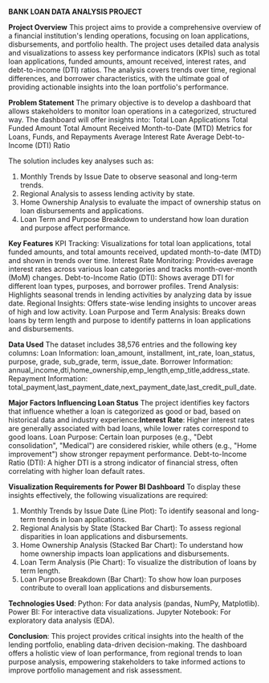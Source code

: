 **BANK LOAN DATA ANALYSIS PROJECT**
 
**Project Overview**
This project aims to provide a comprehensive overview of a financial institution's lending operations, focusing on loan applications, disbursements, and portfolio health. The project uses detailed data analysis and visualizations to assess key performance indicators (KPIs) such as total loan applications, funded amounts, amount received, interest rates, and debt-to-income (DTI) ratios. The analysis covers trends over time, regional differences, and borrower characteristics, with the ultimate goal of providing actionable insights into the loan portfolio's performance.

 **Problem Statement**
The primary objective is to develop a dashboard that allows stakeholders to monitor loan operations in a categorized, structured way. The dashboard will offer insights into:
 Total Loan Applications
 Total Funded Amount
 Total Amount Received
 Month-to-Date (MTD) Metrics for Loans, Funds, and Repayments
 Average Interest Rate
 Average Debt-to-Income (DTI) Ratio

The solution includes key analyses such as:
1. Monthly Trends by Issue Date to observe seasonal and long-term trends.
2. Regional Analysis to assess lending activity by state.
3. Home Ownership Analysis to evaluate the impact of ownership status on loan disbursements and applications.
4. Loan Term and Purpose Breakdown to understand how loan duration and purpose affect performance.

 **Key Features**
  KPI Tracking: Visualizations for total loan applications, total funded amounts, and total amounts received, updated month-to-date (MTD) and shown in trends over time.
  Interest Rate Monitoring: Provides average interest rates across various loan categories and tracks month-over-month (MoM) changes.
  Debt-to-Income Ratio (DTI): Shows average DTI for different loan types, purposes, and borrower profiles.
  Trend Analysis: Highlights seasonal trends in lending activities by analyzing data by issue date.
  Regional Insights: Offers state-wise lending insights to uncover areas of high and low activity.
  Loan Purpose and Term Analysis: Breaks down loans by term length and purpose to identify patterns in loan applications and disbursements.

 **Data Used**
The dataset includes 38,576 entries and the following key columns:
  Loan Information: loan_amount, installment, int_rate, loan_status, purpose, grade, sub_grade, term, issue_date.
  Borrower Information: annual_income,dti,home_ownership,emp_length,emp_title,address_state.
  Repayment Information: total_payment,last_payment_date,next_payment_date,last_credit_pull_date.

**Major Factors Influencing Loan Status**
  The project identifies key factors that influence whether a loan is categorized as good or bad, based on historical data and industry experience:**Interest Rate**: Higher 
  interest rates are generally associated with bad loans, while lower rates correspond to good loans.
  Loan Purpose: Certain loan purposes (e.g., "Debt consolidation", "Medical") are considered riskier, while others (e.g., "Home improvement") show stronger repayment 
  performance.
  Debt-to-Income Ratio (DTI): A higher DTI is a strong indicator of financial stress, often correlating with higher loan default rates.
    
**Visualization Requirements for Power BI Dashboard**
  To display these insights effectively, the following visualizations are required:
  1. Monthly Trends by Issue Date (Line Plot): To identify seasonal and long-term trends in loan applications.
  2. Regional Analysis by State (Stacked Bar Chart): To assess regional disparities in loan applications and disbursements.
  3. Home Ownership Analysis (Stacked Bar Chart): To understand how home ownership impacts loan applications and disbursements.
  4. Loan Term Analysis (Pie Chart): To visualize the distribution of loans by term length.
  5. Loan Purpose Breakdown (Bar Chart): To show how loan purposes contribute to overall loan applications and disbursements.


 **Technologies Used**:
   Python: For data analysis (pandas, NumPy, Matplotlib).
   Power BI: For interactive data visualizations.
   Jupyter Notebook: For exploratory data analysis (EDA).
  
**Conclusion**:
This project provides critical insights into the health of the lending portfolio, enabling data-driven decision-making. The dashboard offers a holistic view of loan performance, from regional trends to loan purpose analysis, empowering stakeholders to take informed actions to improve portfolio management and risk assessment.

